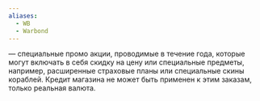 ```yaml
---
aliases:
  - WB
  - Warbond
---
```


— специальные промо акции, проводимые в течение года, которые могут включать в себя скидку на цену или специальные предметы, например, расширенные страховые планы или специальные скины кораблей. Кредит магазина не может быть применен к этим заказам, только реальная валюта.